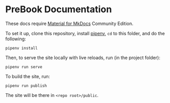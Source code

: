 # PreBook Documentation

These docs require [Material for MkDocs](https://squidfunk.github.io/mkdocs-material/) Community Edition.

To set it up, clone this repository, install [pipenv](https://pipenv.pypa.io/en/latest/index.html#install-pipenv-today), `cd` to this folder, and do the following:

```
pipenv install
```

Then, to serve the site locally with live reloads, run (in the project folder):

```
pipenv run serve
```

To build the site, run:

```
pipenv run publish
```
The site will be there in `<repo root>/public`.
